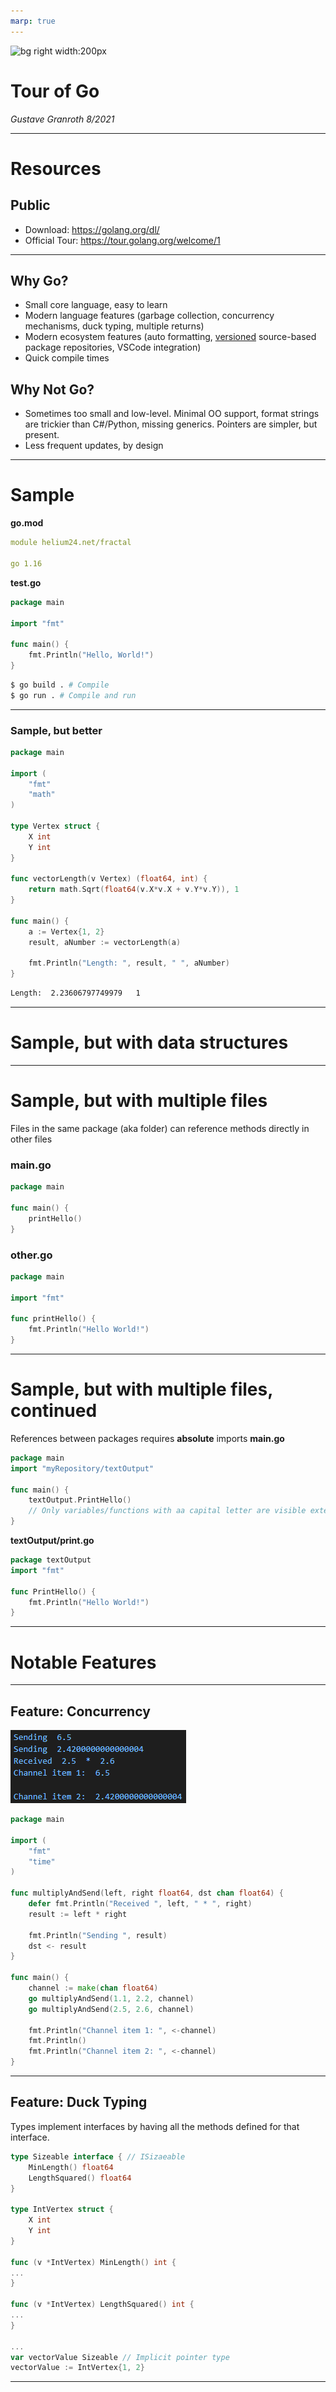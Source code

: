 ```yaml
---
marp: true
---
```

![bg right width:200px](https://golang.org/lib/godoc/images/home-gopher.png)

# Tour of Go
<!-- Intro. This is a broader tour, not really a 'learn Go' tour. -->
*Gustave Granroth 8/2021*

---

# Resources
<!-- This is also a 'Go from my perspective' tour. -->
## Public
- Download: https://golang.org/dl/
- Official Tour: https://tour.golang.org/welcome/1

---

## Why Go? <!-- From my opinion -->
- Small core language, easy to learn <!-- C vs C++ -->
- Modern language features (garbage collection, concurrency mechanisms, duck typing, multiple returns)
- Modern ecosystem features (auto formatting, [versioned](https://semver.org/) source-based package repositories, VSCode integration)
- Quick compile times

## Why Not Go? <!-- Some of the options above -->
- Sometimes too small and low-level. Minimal OO support, format strings are trickier than C#/Python, missing generics. Pointers are simpler, but present. 
- Less frequent updates, by design

---

# Sample
<!-- Notably, this code is auto-formatted for you upon save in VSCode.
This is also 'C-like', without ';', but with '() {' enforced.
-->
**go.mod**
```yaml
module helium24.net/fractal

go 1.16
```
**test.go**
```go
package main

import "fmt"

func main() {
    fmt.Println("Hello, World!")
}
```
<!-- or F5 in VSCode -->
```bash
$ go build . # Compile
$ go run . # Compile and run
```
---

### Sample, but better
<!-- Interesting notes: 
- Types are reversed
- Multiple returns supported
- := for assignment, no type needed there
-->
```go
package main

import (
    "fmt"
    "math"
)

type Vertex struct {
    X int
    Y int
}

func vectorLength(v Vertex) (float64, int) {
    return math.Sqrt(float64(v.X*v.X + v.Y*v.Y)), 1
}

func main() {
    a := Vertex{1, 2}
    result, aNumber := vectorLength(a)

    fmt.Println("Length: ", result, " ", aNumber)
}
```
```bash
Length:  2.23606797749979   1
```

---
# Sample, but with data structures

---
# Sample, but with multiple files
<!-- It's not 'C with classes', but 'Modern C' like. No headers needed. -->
Files in the same package (aka folder) can reference methods directly in other files
### main.go
```go
package main

func main() {
    printHello()
}
```

### other.go
```go
package main

import "fmt"

func printHello() {
    fmt.Println("Hello World!")
}
```

---
# Sample, but with multiple files, continued
<!-- Golang has a surprisingly simple way for public/private modularization.
Absolute paths is a bit annoying though with larger projects.-->
References between packages requires **absolute** imports
**main.go**
```go
package main
import "myRepository/textOutput"

func main() {
    textOutput.PrintHello()
    // Only variables/functions with aa capital letter are visible externally
}
```
**textOutput/print.go**
```go
package textOutput
import "fmt"

func PrintHello() {
    fmt.Println("Hello World!")
}
```


---
# Notable Features
---

## Feature: Concurrency
![bg right:30% width:350px](./Output1.png)
<!-- About
'go' creates a new goroutine. It's not a dedicated thread and is cheap to spin up. It may or may not run in parallel.
'defer' is effectively a C# 'finally', but for a method.
'chan' is a goroutine/thread-safe data transfer mechanism
It creates a channel data can be put into and read from
-->
```go
package main

import (
	"fmt"
	"time"
)

func multiplyAndSend(left, right float64, dst chan float64) {
	defer fmt.Println("Received ", left, " * ", right)
	result := left * right

	fmt.Println("Sending ", result)
	dst <- result
}

func main() {
	channel := make(chan float64)
	go multiplyAndSend(1.1, 2.2, channel)
	go multiplyAndSend(2.5, 2.6, channel)
	
	fmt.Println("Channel item 1: ", <-channel)
	fmt.Println()
	fmt.Println("Channel item 2: ", <-channel)
}
```
---

## Feature: Duck Typing
Types implement interfaces by having all the methods defined for that interface.  
```go
type Sizeable interface { // ISizaeable
    MinLength() float64
    LengthSquared() float64
}

type IntVertex struct {
    X int
    Y int
}

func (v *IntVertex) MinLength() int {
...
}

func (v *IntVertex) LengthSquared() int {
...
}

...
var vectorValue Sizeable // Implicit pointer type
vectorValue := IntVertex{1, 2}
```
---



